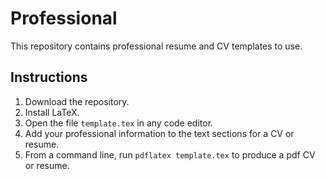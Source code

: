 # Professional
This repository contains professional resume and CV templates to use.

## Instructions

1. Download the repository.
2. Install LaTeX.
3. Open the file `template.tex` in any code editor.
4. Add your professional information to the text sections for a CV or resume.
5. From a command line, run `pdflatex template.tex` to produce a pdf CV or resume. 
